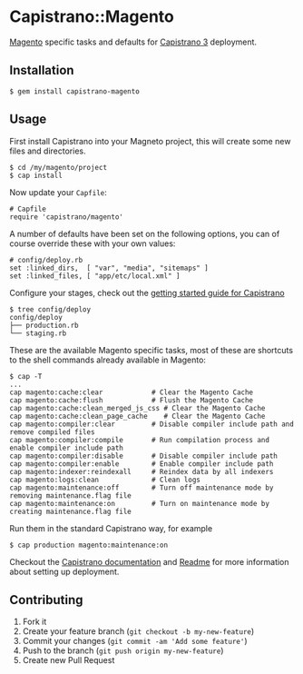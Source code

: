 # Capistrano::Magento

[Magento](http://magento.com) specific tasks and defaults for [Capistrano 3](https://github.com/capistrano/capistrano) deployment.

## Installation

    $ gem install capistrano-magento

## Usage

First install Capistrano into your Magneto project, this will create some new files and directories.

    $ cd /my/magento/project
    $ cap install

Now update your `Capfile`:

    # Capfile
    require 'capistrano/magento'

A number of defaults have been set on the following options, you can of course override these with your own values:

    # config/deploy.rb
    set :linked_dirs,  [ "var", "media", "sitemaps" ]
    set :linked_files, [ "app/etc/local.xml" ]

Configure your stages, check out the [getting started guide for Capistrano](http://capistranorb.com/documentation/getting-started/preparing-your-application/)

    $ tree config/deploy
    config/deploy
    ├── production.rb
    └── staging.rb

These are the available Magento specific tasks, most of these are shortcuts to the shell commands already available in Magento:

    $ cap -T
    ...
    cap magento:cache:clear            # Clear the Magento Cache
    cap magento:cache:flush            # Flush the Magento Cache
    cap magento:cache:clean_merged_js_css # Clear the Magento Cache
    cap magento:cache:clean_page_cache    # Clear the Magento Cache
    cap magento:compiler:clear         # Disable compiler include path and remove compiled files
    cap magento:compiler:compile       # Run compilation process and enable compiler include path
    cap magento:compiler:disable       # Disable compiler include path
    cap magento:compiler:enable        # Enable compiler include path
    cap magento:indexer:reindexall     # Reindex data by all indexers
    cap magento:logs:clean             # Clean logs
    cap magento:maintenance:off        # Turn off maintenance mode by removing maintenance.flag file
    cap magento:maintenance:on         # Turn on maintenance mode by creating maintenance.flag file

Run them in the standard Capistrano way, for example

    $ cap production magento:maintenance:on

Checkout the [Capistrano documentation](http://capistranorb.com/) and [Readme](https://github.com/capistrano/capistrano/blob/master/README.md) for more information about setting up deployment.

## Contributing

1. Fork it
2. Create your feature branch (`git checkout -b my-new-feature`)
3. Commit your changes (`git commit -am 'Add some feature'`)
4. Push to the branch (`git push origin my-new-feature`)
5. Create new Pull Request
